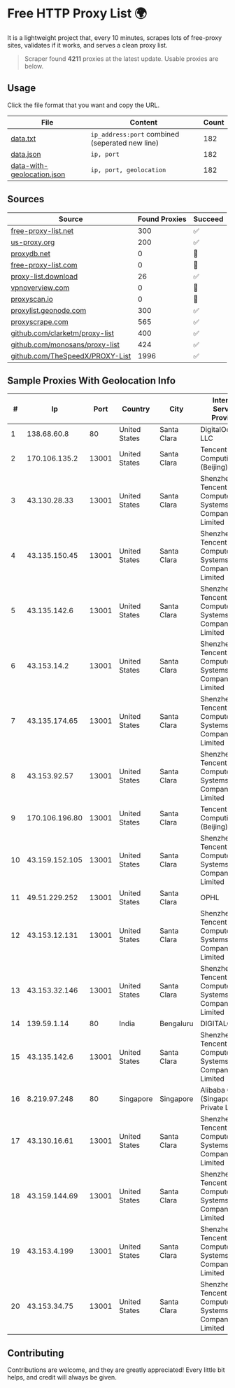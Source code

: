 
# Free HTTP Proxy List 🌍

It is a lightweight project that, every 10 minutes, scrapes lots of free-proxy sites, validates if it works, and serves a clean proxy list.


> Scraper found **4211** proxies at the latest update. Usable proxies are below.

## Usage

Click the file format that you want and copy the URL.


|File|Content|Count|
|----|-------|-----|
|[data.txt](https://raw.githubusercontent.com/themiralay/Proxy-List-World/master/data.txt)|`ip_address:port` combined (seperated new line)|182|
|[data.json](https://raw.githubusercontent.com/themiralay/Proxy-List-World/master/data.json)|`ip, port`|182|
|[data-with-geolocation.json](https://raw.githubusercontent.com/themiralay/Proxy-List-World/master/data-with-geolocation.json)|`ip, port, geolocation`|182|

## Sources

|Source|Found Proxies|Succeed|
|------|-------------|-------|
|[free-proxy-list.net](https://free-proxy-list.net)|300|✅|
|[us-proxy.org](https://www.us-proxy.org)|200|✅|
|[proxydb.net](http://proxydb.net)|0|🚫|
|[free-proxy-list.com](https://free-proxy-list.com/?page=&port=&type%5B%5D=http&type%5B%5D=https&up_time=0&search=Search)|0|🚫|
|[proxy-list.download](https://www.proxy-list.download/HTTP)|26|✅|
|[vpnoverview.com](https://vpnoverview.com/privacy/anonymous-browsing/free-proxy-servers)|0|🚫|
|[proxyscan.io](https://www.proxyscan.io)|0|🚫|
|[proxylist.geonode.com](https://proxylist.geonode.com/api/proxy-list?limit=300&page=1&sort_by=lastChecked&sort_type=desc&protocols=http,https)|300|✅|
|[proxyscrape.com](https://api.proxyscrape.com/v2/?request=displayproxies&protocol=http&timeout=10000&country=all&ssl=all&anonymity=all)|565|✅|
|[github.com/clarketm/proxy-list](https://raw.githubusercontent.com/clarketm/proxy-list/master/proxy-list-raw.txt)|400|✅|
|[github.com/monosans/proxy-list](https://raw.githubusercontent.com/monosans/proxy-list/main/proxies/http.txt)|424|✅|
|[github.com/TheSpeedX/PROXY-List](https://raw.githubusercontent.com/TheSpeedX/PROXY-List/master/http.txt)|1996|✅|


## Sample Proxies With Geolocation Info

|#|Ip|Port|Country|City|Internet Service Provider|
|-|--|----|-------|----|-------------------------|
|1|138.68.60.8|80|United States|Santa Clara|DigitalOcean, LLC|
|2|170.106.135.2|13001|United States|Santa Clara|Tencent Cloud Computing (Beijing) Co|
|3|43.130.28.33|13001|United States|Santa Clara|Shenzhen Tencent Computer Systems Company Limited|
|4|43.135.150.45|13001|United States|Santa Clara|Shenzhen Tencent Computer Systems Company Limited|
|5|43.135.142.6|13001|United States|Santa Clara|Shenzhen Tencent Computer Systems Company Limited|
|6|43.153.14.2|13001|United States|Santa Clara|Shenzhen Tencent Computer Systems Company Limited|
|7|43.135.174.65|13001|United States|Santa Clara|Shenzhen Tencent Computer Systems Company Limited|
|8|43.153.92.57|13001|United States|Santa Clara|Shenzhen Tencent Computer Systems Company Limited|
|9|170.106.196.80|13001|United States|Santa Clara|Tencent Cloud Computing (Beijing) Co|
|10|43.159.152.105|13001|United States|Santa Clara|Shenzhen Tencent Computer Systems Company Limited|
|11|49.51.229.252|13001|United States|Santa Clara|OPHL|
|12|43.153.12.131|13001|United States|Santa Clara|Shenzhen Tencent Computer Systems Company Limited|
|13|43.153.32.146|13001|United States|Santa Clara|Shenzhen Tencent Computer Systems Company Limited|
|14|139.59.1.14|80|India|Bengaluru|DIGITALOCEAN|
|15|43.135.142.6|13001|United States|Santa Clara|Shenzhen Tencent Computer Systems Company Limited|
|16|8.219.97.248|80|Singapore|Singapore|Alibaba Cloud (Singapore) Private Limited|
|17|43.130.16.61|13001|United States|Santa Clara|Shenzhen Tencent Computer Systems Company Limited|
|18|43.159.144.69|13001|United States|Santa Clara|Shenzhen Tencent Computer Systems Company Limited|
|19|43.153.4.199|13001|United States|Santa Clara|Shenzhen Tencent Computer Systems Company Limited|
|20|43.153.34.75|13001|United States|Santa Clara|Shenzhen Tencent Computer Systems Company Limited|



## Contributing

Contributions are welcome, and they are greatly appreciated! Every
little bit helps, and credit will always be given.

